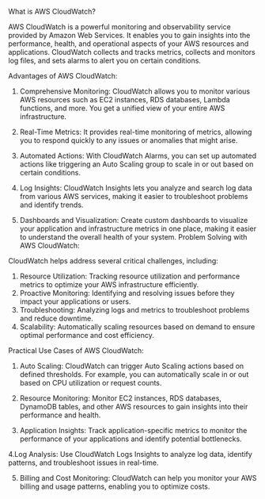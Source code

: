 What is AWS CloudWatch?

AWS CloudWatch is a powerful monitoring and observability service provided by Amazon Web Services. It enables you to gain insights into the performance, health, and operational aspects of your AWS resources and applications. CloudWatch collects and tracks metrics, collects and monitors log files, and sets alarms to alert you on certain conditions.

Advantages of AWS CloudWatch:

1. Comprehensive Monitoring: CloudWatch allows you to monitor various AWS resources such as EC2 instances, RDS databases, Lambda functions, and more. You get a unified view of your entire AWS infrastructure.

2. Real-Time Metrics: It provides real-time monitoring of metrics, allowing you to respond quickly to any issues or anomalies that might arise.

3. Automated Actions: With CloudWatch Alarms, you can set up automated actions like triggering an Auto Scaling group to scale in or out based on certain conditions.

4. Log Insights: CloudWatch Insights lets you analyze and search log data from various AWS services, making it easier to troubleshoot problems and identify trends.

5. Dashboards and Visualization: Create custom dashboards to visualize your application and infrastructure metrics in one place, making it easier to understand the overall health of your system.
Problem Solving with AWS CloudWatch:

CloudWatch helps address several critical challenges, including:

1. Resource Utilization: Tracking resource utilization and performance metrics to optimize your AWS infrastructure efficiently.
2. Proactive Monitoring: Identifying and resolving issues before they impact your applications or users.
3. Troubleshooting: Analyzing logs and metrics to troubleshoot problems and reduce downtime.
4. Scalability: Automatically scaling resources based on demand to ensure optimal performance and cost efficiency.
   
Practical Use Cases of AWS CloudWatch:

1. Auto Scaling: CloudWatch can trigger Auto Scaling actions based on defined thresholds. For example, you can automatically scale in or out based on CPU utilization or request counts.

2. Resource Monitoring: Monitor EC2 instances, RDS databases, DynamoDB tables, and other AWS resources to gain insights into their performance and health.

3. Application Insights: Track application-specific metrics to monitor the performance of your applications and identify potential bottlenecks.

4.Log Analysis: Use CloudWatch Logs Insights to analyze log data, identify patterns, and troubleshoot issues in real-time.

5. Billing and Cost Monitoring: CloudWatch can help you monitor your AWS billing and usage patterns, enabling you to optimize costs.
